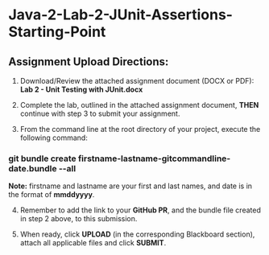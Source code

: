 # Java-2-Lab-2-JUnit-Assertions-Starting-Point

## Assignment Upload Directions:
1. Download/Review the attached assignment document (DOCX or PDF):   **Lab 2 - Unit Testing with JUnit.docx**

2. Complete the lab, outlined in the attached assignment document, **THEN** continue with step 3 to submit your assignment.

3. From the command line at the root directory of your project,  execute the following command:
  ### git bundle create firstname-lastname-gitcommandline-date.bundle --all
  
  **Note:** firstname and lastname are your first and last names, and date is in the format of **mmddyyyy**.
  
4. Remember to add the link to your **GitHub PR**, and the bundle file created in step 2 above, to this submission.

5. When ready, click **UPLOAD** (in the corresponding Blackboard section), attach all applicable files and click **SUBMIT**.

